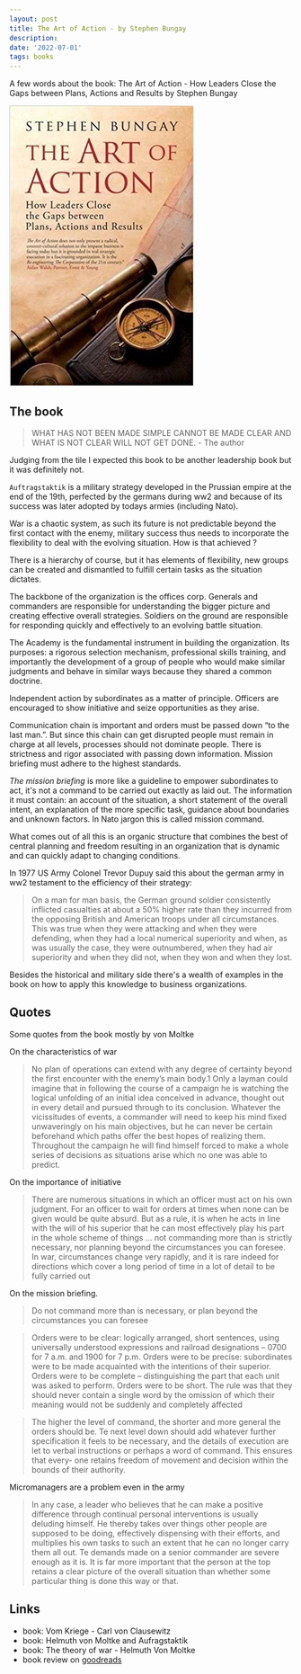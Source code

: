 ```yaml
---
layout: post
title: The Art of Action - by Stephen Bungay
description: 
date: '2022-07-01'
tags: books
---
```


A few words about the book: The Art of Action - How Leaders Close the Gaps between Plans, Actions and Results by Stephen Bungay

![placeholder](/public/2022/07/book-the-art-of-action.jpeg "cover")


## The book

>  WHAT HAS NOT BEEN MADE SIMPLE CANNOT BE MADE CLEAR AND WHAT IS NOT CLEAR WILL NOT GET DONE. - The author

Judging from the tile I expected this book to be another leadership book but it was definitely not.

`Auftragstaktik` is a military strategy developed in the Prussian empire at the end of the 19th, perfected by the germans during ww2 and because of its success was later adopted by todays armies (including Nato).   

War is a chaotic system, as such its future is not predictable beyond the first contact with the enemy, military success thus needs to incorporate the flexibility to deal with the evolving situation. How is that achieved ? 

There is a hierarchy of course, but it has elements of flexibility, new groups can be created and dismantled to fulfill certain tasks as the situation dictates.

The backbone of the organization is the offices corp. Generals and commanders are responsible for understanding the bigger picture and creating effective overall strategies. Soldiers on the ground are responsible for responding quickly and effectively to an evolving battle situation. 

The Academy is the fundamental instrument in building the organization. Its purposes: a rigorous selection mechanism, professional skills training, and importantly the development of a group of people who would make similar judgments and behave in similar ways because they shared a common doctrine. 

Independent action by subordinates as a matter of principle. Officers are encouraged to show initiative and seize opportunities as they arise.  

 Communication chain is important and orders must be passed down “to the last man.”. But since this chain can get disrupted people must remain in charge at all levels, processes should not dominate people. There is strictness and rigor associated with passing down information. Mission briefing must adhere to the highest standards. 

*The mission briefing* is more like a guideline to empower subordinates to act, it's not a command to be carried out exactly as laid out. The information it must contain: an account of the situation, a short statement of the overall intent, an explanation of the more specific task, guidance about boundaries and unknown factors. In Nato jargon this is called mission command. 

What comes out of all this is an organic structure that combines the best of central planning and freedom resulting in an organization that is dynamic and can quickly adapt to changing conditions. 

In 1977 US Army Colonel Trevor Dupuy said this about the german army in ww2 testament to the efficiency of their strategy:

> On a man for man basis, the German ground soldier consistently inflicted casualties at about a 50% higher rate than they incurred from the opposing British and American troops under all circumstances. This was true when they were attacking and when they were defending, when they had a local numerical superiority and when, as was usually the case, they were outnumbered, when they had air superiority and when they did not, when they won and when they lost. 

Besides the historical and military side there's a wealth of examples in the book on how to apply this knowledge to business organizations.

## Quotes

Some quotes from the book mostly by von Moltke

On the characteristics of war

> No plan of operations can extend with any degree of certainty beyond the first encounter with the enemy’s main body.1 Only a layman could imagine that in following the course of a campaign he is watching the logical unfolding of an initial idea conceived in advance, thought out in every detail and pursued through to its conclusion. Whatever the vicissitudes of events, a commander will need to keep his mind fixed unwaveringly on his main objectives, but he can never be certain beforehand which paths offer the best hopes of realizing them. Throughout the campaign he will find himself forced to make a whole series of decisions as situations arise which no one was able to predict.

On the importance of initiative

> There are numerous situations in which an officer must act on his own judgment. For an officer to wait for orders at times when none can be given would be quite absurd. But as a rule, it is when he acts in line with the will of his superior that he can most effectively play his part in the whole scheme of things ... not commanding more than is strictly necessary, nor planning beyond the circumstances you can foresee. In war, circumstances change very rapidly, and it is rare indeed for directions which cover a long period of time in a lot of detail to be fully carried out

On the mission briefing.

> Do not command more than is necessary, or plan beyond the circumstances you can foresee

> Orders were to be clear: logically arranged, short sentences, using universally understood expressions and railroad designations – 0700 for 7 a.m. and 1900 for 7 p.m. Orders were to be precise: subordinates were to be made acquainted with the intentions of their superior. Orders were to be complete – distinguishing the part that each unit was asked to perform. Orders were to be short. The rule was that they should never contain a single word by the omission of which their meaning would not be suddenly and completely affected

> The higher the level of command, the shorter and more general the orders should be. Te next level down should add whatever further specification it feels to be necessary, and the details of execution are let to verbal instructions or perhaps a word of command. This ensures that every- one retains freedom of movement and decision within the bounds of their authority.

Micromanagers are a problem even in the army

> In any case, a leader who believes that he can make a positive difference through continual personal interventions is usually deluding himself. He thereby takes over things other people are supposed to be doing, effectively dispensing with their efforts, and multiplies his own tasks to such an extent that he can no longer carry them all out. Te demands made on a senior commander are severe enough as it is. It is far more important that the person at the top retains a clear picture of the overall situation than whether some particular thing is done this way or that.


## Links 

  - book: Vom Kriege - Carl von Clausewitz
  - book: Helmuth von Moltke and Aufragstaktik
  - book: The theory of war - Helmuth Von Moltke
  - book review on [goodreads](https://www.goodreads.com/book/show/9973202-the-art-of-action)
